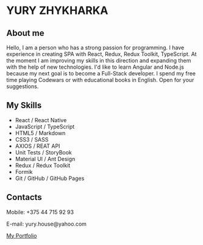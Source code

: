 # YURY ZHYKHARKA
## About me
Hello, I am a person who has a strong passion for programming. I have experience in creating SPA with React, Redux, Redux Toolkit, TypeScript.
At the moment I am improving my skills in this direction and expanding them with the help of new technologies.
I'd like to learn Angular and Node.js because my next goal is to become a Full-Stack developer.
I spend my free time playing Codewars or with educational books in English.
Open for your suggestions.
## My Skills
- React / React Native
- JavaScript / TypeScript
- HTML5 / Markdown
- CSS3 / SASS
- AXIOS / REAT API
- Unit Tests / StoryBook
- Material UI / Ant Design
- Redux / Redux Toolkit
- Formik
- Git / GitHub / GitHub Pages
## Contacts
<p>Mobile: +375 44 715 92 93</p>
<p>E-mail: yury.house@yahoo.com</p>
<p><a href="https://yuryhouse.github.io/yurasz-portfolio">My Portfolio</a></p>
